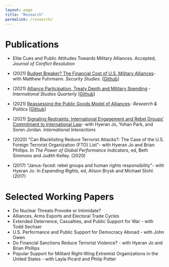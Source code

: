 ```yaml
---
layout: page
title: "Research"
permalink: /research/ 
---
```


# Publications
- Elite Cues and Public Attitudes Towards Military Alliances. Accepted, *Journal of Conflict Resolution*

- (2021) [Budget Breaker? The Financial Cost of U.S. Military Alliances](https://www.tandfonline.com/doi/full/10.1080/09636412.2021.2021280)- with Matthew Fuhrmann. *Security Studies*. [[Github](https://github.com/joshuaalley/us-alliances-milex)]

- (2021) [Alliance Participation, Treaty Depth and Military Spending](https://academic.oup.com/isq/advance-article-abstract/doi/10.1093/isq/sqab077/6372132) - *International Studies Quarterly* [[Github](https://github.com/joshuaalley/arms-allies)] 

- (2021) [Reassessing the Public Goods Model of Alliances](https://journals.sagepub.com/doi/10.1177/20531680211005225)-  *Research & Politics* [[Github](https://github.com/joshuaalley/public-goods-test)]

- (2021) [Signaling Restraints: International Engagement and Rebel Groups’ Commitment to International Law](https://www.tandfonline.com/doi/full/10.1080/03050629.2020.1814761)- with Hyeran Jo, Yohan Park, and Soren Jordan. *International Interactions* 

- (2020) "Can Blacklisting Reduce Terrorist Attacks?: The Case of the U.S. Foreign Terrorist Organization (FTO) List"- with Hyeran Jo and Brian Phillips. In *The Power of Global Performance Indicators*, ed, Beth Simmons and Judith Kelley. (2020) 

- (2017) "Janus-faced: rebel groups and human rights responsibility"- with Hyeran Jo. In *Expanding Rights*, ed, Alison Brysk and Michael Stohl. (2017)


# Selected Working Papers

- Do Nuclear Threats Provoke or Intimidate?
- Alliances, Arms Exports and Electoral Trade Cycles
- Extended Deterrence, Casualties, and Public Support for War - with Todd Sechser
- U.S. Performance and Public Support for Democracy Abroad - with John Owen
- Do Financial Sanctions Reduce Terrorist Violence? - with Hyeran Jo and Brian Phillips
- Popular Support for Militant Right-Wing Extremist Organizations in the United States - with Layla Picard and Philip Potter

